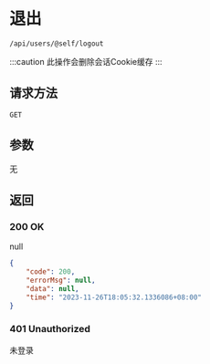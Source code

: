 # 退出

`/api/users/@self/logout`

:::caution
此操作会删除会话Cookie缓存
:::

## 请求方法

`GET`

## 参数

无

## 返回

### 200 OK

null

```json
{
    "code": 200,
    "errorMsg": null,
    "data": null,
    "time": "2023-11-26T18:05:32.1336086+08:00"
}
```

### 401 Unauthorized

未登录
